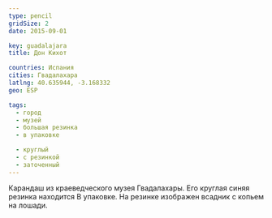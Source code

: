 ```yaml
---
type: pencil
gridSize: 2
date: 2015-09-01

key: guadalajara
title: Дон Кихот

countries: Испания
cities: Гвадалахара
latlng: 40.635944, -3.168332
geo: ESP

tags:
  - город
  - музей
  - большая резинка
  - в упаковке

  - круглый
  - с резинкой
  - заточенный
---
```


Карандаш из краеведческого музея Гвадалахары. Его круглая синяя резинка находится В упаковке. На резинке изображен всадник с копьем на лошади.
